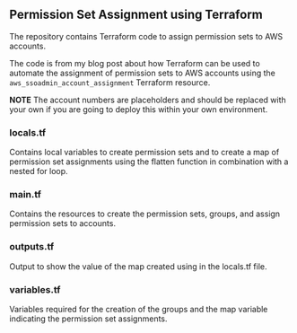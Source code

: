 ## Permission Set Assignment using Terraform

The repository contains Terraform code to assign permission sets to AWS accounts.

The code is from my blog post about how Terraform can be used to automate the assignment of permission sets to AWS accounts using the ```aws_ssoadmin_account_assignment``` Terraform resource.

**NOTE** The account numbers are placeholders and should be replaced with your own if you are going to deploy this within your own environment.

### locals.tf

Contains local variables to create permission sets and to create a map of permission set assignments using the flatten function in combination with a nested for loop.

### main.tf

Contains the resources to create the permission sets, groups, and assign permission sets to accounts.

### outputs.tf

Output to show the value of the map created using in the locals.tf file.

### variables.tf 

Variables required for the creation of the groups and the map variable indicating the permission set assignments.

